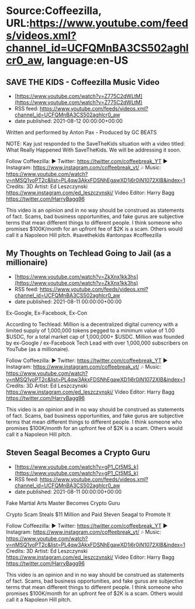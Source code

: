 # Source:Coffeezilla, URL:https://www.youtube.com/feeds/videos.xml?channel_id=UCFQMnBA3CS502aghlcr0_aw, language:en-US

## SAVE THE KIDS - Coffeezilla Music Video
 - [https://www.youtube.com/watch?v=Z775C2dWLtM](https://www.youtube.com/watch?v=Z775C2dWLtM)
 - RSS feed: https://www.youtube.com/feeds/videos.xml?channel_id=UCFQMnBA3CS502aghlcr0_aw
 - date published: 2021-08-12 00:00:00+00:00

Written and performed by Anton Pax - Produced by GC BEATS

NOTE: Kay just responded to the SaveTheKids situation with a video titled: What Really Happened With SaveTheKids. We will be addressing it soon. 

Follow Coffeezilla: 
► Twitter: https://twitter.com/coffeebreak_YT
► Instagram: https://www.instagram.com/coffeebreak_yt/
🎶 Music: https://www.youtube.com/watch?v=nMSQ1yoPT2c&list=PL4qw3AkxFDSNhEgawXD1j6r0iN1072XIB&index=1
Credits: 
3D Artist: Ed Leszczynski https://www.instagram.com/ed_leszczynski/
Video Editor: Harry Bagg  https://twitter.com/HarryBagg96

This video is an opinion and in no way should be construed as statements of fact. Scams, bad business opportunities, and fake gurus are subjective terms that mean different things to different people. I think someone who promises $100K/month for an upfront fee of $2K is a scam. Others would call it a Napoleon Hill pitch.
#savethekids #antonpax #coffeezilla

## My Thoughts on Techlead Going to Jail (as a millionaire)
 - [https://www.youtube.com/watch?v=ZkXnx1kk3hs](https://www.youtube.com/watch?v=ZkXnx1kk3hs)
 - RSS feed: https://www.youtube.com/feeds/videos.xml?channel_id=UCFQMnBA3CS502aghlcr0_aw
 - date published: 2021-08-11 00:00:00+00:00

Ex-Google, Ex-Facebook, Ex-Con

According to Techlead: Million is a decentralized digital currency with a limited supply of 1,000,000 tokens pegged to a minimum value of 1.00 $USDC, for a total market cap of 1,000,000+ $USDC. Million was founded by ex-Google / ex-Facebook Tech Lead with over 1,000,000 subscribers on YouTube (as a millionaire).

Follow Coffeezilla: 
► Twitter: https://twitter.com/coffeebreak_YT
► Instagram: https://www.instagram.com/coffeebreak_yt/
🎶 Music: https://www.youtube.com/watch?v=nMSQ1yoPT2c&list=PL4qw3AkxFDSNhEgawXD1j6r0iN1072XIB&index=1
Credits: 
3D Artist: Ed Leszczynski https://www.instagram.com/ed_leszczynski/
Video Editor: Harry Bagg  https://twitter.com/HarryBagg96

This video is an opinion and in no way should be construed as statements of fact. Scams, bad business opportunities, and fake gurus are subjective terms that mean different things to different people. I think someone who promises $100K/month for an upfront fee of $2K is a scam. Others would call it a Napoleon Hill pitch.

## Steven Seagal Becomes a Crypto Guru
 - [https://www.youtube.com/watch?v=gP1_Ct5MS_k](https://www.youtube.com/watch?v=gP1_Ct5MS_k)
 - RSS feed: https://www.youtube.com/feeds/videos.xml?channel_id=UCFQMnBA3CS502aghlcr0_aw
 - date published: 2021-08-11 00:00:00+00:00

Fake Martial Arts Master Becomes Crypto Guru

Crypto Scam Steals $11 Million and Paid Steven Seagal to Promote It

Follow Coffeezilla: 
► Twitter: https://twitter.com/coffeebreak_YT
► Instagram: https://www.instagram.com/coffeebreak_yt/
🎶 Music: https://www.youtube.com/watch?v=nMSQ1yoPT2c&list=PL4qw3AkxFDSNhEgawXD1j6r0iN1072XIB&index=1
Credits: 
3D Artist: Ed Leszczynski https://www.instagram.com/ed_leszczynski/
Video Editor: Harry Bagg  https://twitter.com/HarryBagg96

This video is an opinion and in no way should be construed as statements of fact. Scams, bad business opportunities, and fake gurus are subjective terms that mean different things to different people. I think someone who promises $100K/month for an upfront fee of $2K is a scam. Others would call it a Napoleon Hill pitch.

